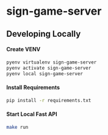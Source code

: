 # sign-game-server

## Developing Locally

#### Create VENV

```bash
pyenv virtualenv sign-game-server
pyenv activate sign-game-server
pyenv local sign-game-server
```

#### Install Requirements

```bash
pip install -r requirements.txt
```

#### Start Local Fast API
```bash
make run
```
